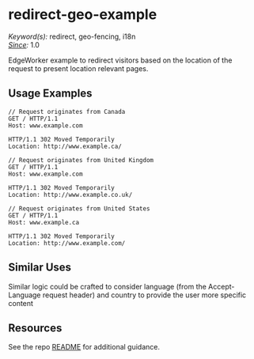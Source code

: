 # redirect-geo-example

*Keyword(s):* redirect, geo-fencing, i18n<br>
*[Since](https://learn.akamai.com/en-us/webhelp/edgeworkers/edgeworkers-user-guide/GUID-14077BCA-0D9F-422C-8273-2F3E37339D5B.html):* 1.0

EdgeWorker example to redirect visitors based on the location of the request to present location relevant pages.

## Usage Examples
    // Request originates from Canada 
    GET / HTTP/1.1
    Host: www.example.com

    HTTP/1.1 302 Moved Temporarily
    Location: http://www.example.ca/

    // Request originates from United Kingdom 
    GET / HTTP/1.1
    Host: www.example.com

    HTTP/1.1 302 Moved Temporarily
    Location: http://www.example.co.uk/

    // Request originates from United States 
    GET / HTTP/1.1
    Host: www.example.ca
    
    HTTP/1.1 302 Moved Temporarily
    Location: http://www.example.com/

## Similar Uses
Similar logic could be crafted to consider language (from the Accept-Language request header) and country to provide the user more specific content

## Resources
See the repo [README](https://github.com/akamai/edgeworkers-examples#Resources) for additional guidance.